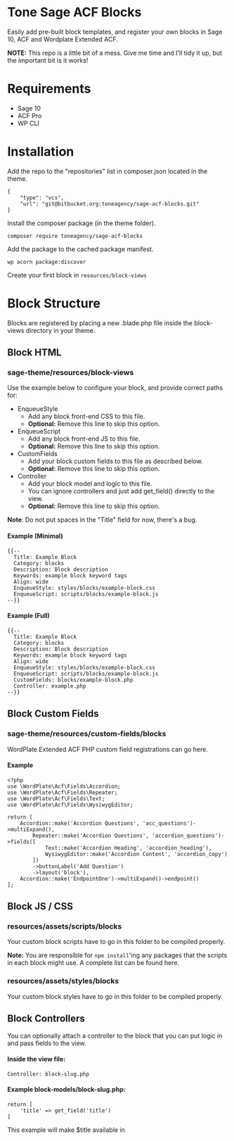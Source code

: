 # **Tone Sage ACF Blocks**

Easily add pre-built block templates, and register your own blocks in Sage 10, ACF and Wordplate Extended ACF.

**NOTE:** This repo is a little bit of a mess. Give me time and I'll tidy it up, but the important bit is it works!

# **Requirements**
- Sage 10
- ACF Pro
- WP CLI

# **Installation**
Add the repo to the "repositories" list in composer.json located in the theme.  

    {
        "type": "vcs",
        "url": "git@bitbucket.org:toneagency/sage-acf-blocks.git"
    }


Install the composer package (in the theme folder).

    composer require toneagency/sage-acf-blocks

Add the package to the cached package manifest.

    wp acorn package:discover

Create your first block in `resources/block-views`


# **Block Structure**

Blocks are registered by placing a new .blade.php file inside the block-views directory in your theme.

## Block HTML
### sage-theme/resources/block-views
Use the example below to configure your block, and provide correct paths for:

* EnqueueStyle 
    * Add any block front-end CSS to this file.
    * **Optional:** Remove this line to skip this option.
* EnqueueScript
    * Add any block front-end JS to this file.
    * **Optional:** Remove this line to skip this option.
* CustomFields
    * Add your block custom fields to this file as described below.
    * **Optional:** Remove this line to skip this option.
* Controller
    * Add your block model and logic to this file.
    * You can ignore controllers and just add get_field() directly to the view.
    * **Optional:** Remove this line to skip this option.

**Note**: Do not put spaces in the "Title" field for now, there's a bug.

#### Example (Minimal)
```
{{--
  Title: Example Block
  Category: blocks
  Description: Block description
  Keywords: example block keyword tags
  Align: wide
  EnqueueStyle: styles/blocks/example-block.css
  EnqueueScript: scripts/blocks/example-block.js
--}}
```

#### Example (Full)
```
{{--
  Title: Example Block
  Category: blocks
  Description: Block description
  Keywords: example block keyword tags
  Align: wide
  EnqueueStyle: styles/blocks/example-block.css
  EnqueueScript: scripts/blocks/example-block.js
  CustomFields: blocks/example-block.php
  Controller: example.php
--}}
```


## Block Custom Fields
### sage-theme/resources/custom-fields/blocks
WordPlate Extended ACF PHP custom field registrations can go here.

#### Example
```
<?php
use \WordPlate\Acf\Fields\Accordion;
use \WordPlate\Acf\Fields\Repeater;
use \WordPlate\Acf\Fields\Text;
use \WordPlate\Acf\Fields\WysiwygEditor;

return [
    Accordion::make('Accordion Questions', 'acc_questions')->multiExpand(),
        Repeater::make('Accordion Questions', 'accordion_questions')->fields([
            Text::make('Accordion Heading', 'accordion_heading'),
            WysiwygEditor::make('Accordion Content', 'accordion_copy')
        ])
        ->buttonLabel('Add Question')
        ->layout('block'),
    Accordion::make('EndpointOne')->multiExpand()->endpoint()
];
```


## Block JS / CSS
### resources/assets/scripts/blocks
Your custom block scripts have to go in this folder to be compiled properly.

**Note:** You are responsible for `npm install`'ing any packages that the scripts in each block might use. A complete list can be found here.

### resources/assets/styles/blocks
Your custom block styles have to go in this folder to be compiled properly.


## Block Controllers
You can optionally attach a controller to the block that you can put logic in and pass fields to the view.

#### Inside the view file:
```
Controller: block-slug.php
```

#### Example block-models/block-slug.php:
```
return [
    'title' => get_field('title')
]
```

This example will make $title available in 
